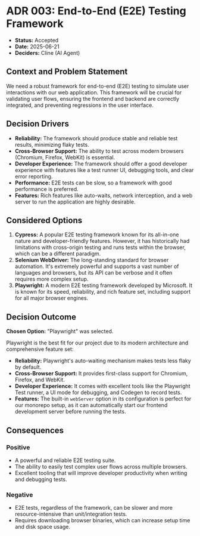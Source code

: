 # ADR 003: End-to-End (E2E) Testing Framework

-   **Status:** Accepted
-   **Date:** 2025-06-21
-   **Deciders:** Cline (AI Agent)

## Context and Problem Statement

We need a robust framework for end-to-end (E2E) testing to simulate user interactions with our web application. This framework will be crucial for validating user flows, ensuring the frontend and backend are correctly integrated, and preventing regressions in the user interface.

## Decision Drivers

-   **Reliability:** The framework should produce stable and reliable test results, minimizing flaky tests.
-   **Cross-Browser Support:** The ability to test across modern browsers (Chromium, Firefox, WebKit) is essential.
-   **Developer Experience:** The framework should offer a good developer experience with features like a test runner UI, debugging tools, and clear error reporting.
-   **Performance:** E2E tests can be slow, so a framework with good performance is preferred.
-   **Features:** Rich features like auto-waits, network interception, and a web server to run the application are highly desirable.

## Considered Options

1.  **Cypress:** A popular E2E testing framework known for its all-in-one nature and developer-friendly features. However, it has historically had limitations with cross-origin testing and runs tests within the browser, which can be a different paradigm.
2.  **Selenium WebDriver:** The long-standing standard for browser automation. It's extremely powerful and supports a vast number of languages and browsers, but its API can be verbose and it often requires more complex setup.
3.  **Playwright:** A modern E2E testing framework developed by Microsoft. It is known for its speed, reliability, and rich feature set, including support for all major browser engines.

## Decision Outcome

**Chosen Option:** "Playwright" was selected.

Playwright is the best fit for our project due to its modern architecture and comprehensive feature set:

-   **Reliability:** Playwright's auto-waiting mechanism makes tests less flaky by default.
-   **Cross-Browser Support:** It provides first-class support for Chromium, Firefox, and WebKit.
-   **Developer Experience:** It comes with excellent tools like the Playwright Test runner, a UI mode for debugging, and Codegen to record tests.
-   **Features:** The built-in `webServer` option in its configuration is perfect for our monorepo setup, as it can automatically start our frontend development server before running the tests.

## Consequences

### Positive

-   A powerful and reliable E2E testing suite.
-   The ability to easily test complex user flows across multiple browsers.
-   Excellent tooling that will improve developer productivity when writing and debugging tests.

### Negative

-   E2E tests, regardless of the framework, can be slower and more resource-intensive than unit/integration tests.
-   Requires downloading browser binaries, which can increase setup time and disk space usage.
